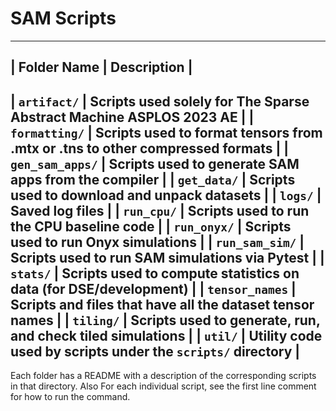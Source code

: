# SAM Scripts

----------------------------------
| Folder Name | Description |
-----------------------------------
| `artifact/` | Scripts used solely for The Sparse Abstract Machine ASPLOS 2023 AE | 
| `formatting/` | Scripts used to format tensors from .mtx or .tns to other compressed formats |
| `gen_sam_apps/` | Scripts used to generate SAM apps from the compiler | 
| `get_data/` | Scripts used to download and unpack datasets  | 
| `logs/` | Saved log files | 
| `run_cpu/` | Scripts used to run the CPU baseline code | 
| `run_onyx/` | Scripts used to run Onyx simulations | 
| `run_sam_sim/` | Scripts used to run SAM simulations via Pytest | 
| `stats/` | Scripts used to compute statistics on data (for DSE/development) | 
| `tensor_names` | Scripts and files that have all the dataset tensor names | 
| `tiling/` | Scripts used to generate, run, and check tiled simulations | 
| `util/` | Utility code used by scripts under the `scripts/` directory | 
-----------------------------------
 

Each folder has a README with a description of the corresponding scripts in
that directory.  Also For each individual script, see the first line comment for how
to run the command. 
